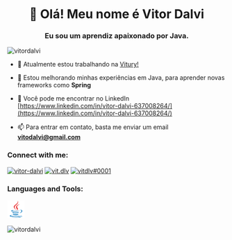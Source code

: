 <h1 align="center">👋 Olá! Meu nome é Vitor Dalvi</h1>
<h3 align="center">Eu sou um aprendiz apaixonado por Java.</h3>

<p align="left"> <img src="https://komarev.com/ghpvc/?username=vitordalvi&label=Profile%20views&color=0e75b6&style=flat" alt="vitordalvi" /> </p>

- 🔭 Atualmente estou trabalhando na [Vitury!](VituryStudios)

- 🌱 Estou melhorando minhas experiências em Java, para aprender novas frameworks como **Spring**

- 📝 Você pode me encontrar no LinkedIn [https://www.linkedin.com/in/vitor-dalvi-637008264/](https://www.linkedin.com/in/vitor-dalvi-637008264/)

- 📫 Para entrar em contato, basta me enviar um email **vitodalvi@gmail.com**

<h3 align="left">Connect with me:</h3>
<p align="left">
<a href="https://linkedin.com/in/vitor-dalvi" target="blank"><img align="center" src="https://raw.githubusercontent.com/rahuldkjain/github-profile-readme-generator/master/src/images/icons/Social/linked-in-alt.svg" alt="vitor-dalvi" height="30" width="40" /></a>
<a href="https://instagram.com/vit.dlv" target="blank"><img align="center" src="https://raw.githubusercontent.com/rahuldkjain/github-profile-readme-generator/master/src/images/icons/Social/instagram.svg" alt="vit.dlv" height="30" width="40" /></a>
<a href="https://discord.gg/vitdlv#0001" target="blank"><img align="center" src="https://raw.githubusercontent.com/rahuldkjain/github-profile-readme-generator/master/src/images/icons/Social/discord.svg" alt="vitdlv#0001" height="30" width="40" /></a>
</p>

<h3 align="left">Languages and Tools:</h3>
<p align="left"> <a href="https://www.java.com" target="_blank" rel="noreferrer"> <img src="https://raw.githubusercontent.com/devicons/devicon/master/icons/java/java-original.svg" alt="java" width="40" height="40"/> </a> </p>

<p><img align="center" src="https://github-readme-stats.vercel.app/api/top-langs?username=vitordalvi&show_icons=true&locale=en&layout=compact" alt="vitordalvi" /></p>
